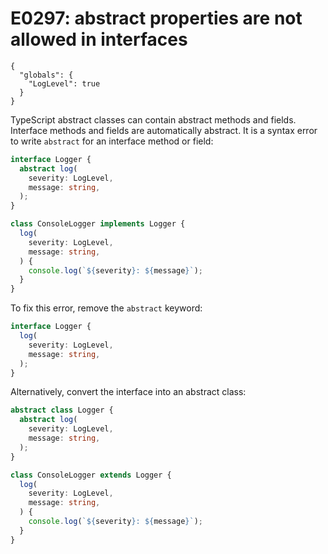 # E0297: abstract properties are not allowed in interfaces

```config-for-examples
{
  "globals": {
    "LogLevel": true
  }
}
```

TypeScript abstract classes can contain abstract methods and fields. Interface
methods and fields are automatically abstract. It is a syntax error to write
`abstract` for an interface method or field:

```typescript
interface Logger {
  abstract log(
    severity: LogLevel,
    message: string,
  );
}

class ConsoleLogger implements Logger {
  log(
    severity: LogLevel,
    message: string,
  ) {
    console.log(`${severity}: ${message}`);
  }
}
```

To fix this error, remove the `abstract` keyword:

```typescript
interface Logger {
  log(
    severity: LogLevel,
    message: string,
  );
}
```

Alternatively, convert the interface into an abstract class:

```typescript
abstract class Logger {
  abstract log(
    severity: LogLevel,
    message: string,
  );
}

class ConsoleLogger extends Logger {
  log(
    severity: LogLevel,
    message: string,
  ) {
    console.log(`${severity}: ${message}`);
  }
}
```
